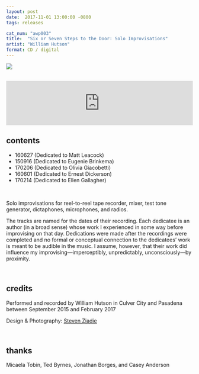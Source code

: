 ```yaml
---
layout: post
date:  2017-11-01 13:00:00 -0800
tags: releases

cat_num: "awp003"
title:  "Six or Seven Steps to the Door: Solo Improvisations"
artist: "William Hutson"
format: CD / digital
---
```


![](https://awavepress.com/assets/hutson_front_cover.png)

<br/>

<iframe style="border: 0; width: 100%; height: 120px;" src="https://bandcamp.com/EmbeddedPlayer/album=1637671970/size=large/bgcol=ffffff/linkcol=0687f5/tracklist=false/artwork=small/transparent=true/" seamless><a href="http://awavepress.bandcamp.com/album/six-or-seven-steps-to-the-door-solo-improvisations">Six or Seven Steps to the Door: Solo Improvisations by William Hutson</a></iframe>

<br/>

## contents

* 160627 (Dedicated to Matt Leacock)
* 150916 (Dedicated to Eugenie Brinkema)
* 170206 (Dedicated to Olivia Giacobetti)
* 160601 (Dedicated to Ernest Dickerson)
* 170214 (Dedicated to Ellen Gallagher)

<br/>

Solo improvisations for reel-to-reel tape recorder, mixer, test tone generator, dictaphones, microphones, and radios.

The tracks are named for the dates of their recording. Each dedicatee is an author (in a broad sense) whose work I experienced in some way before improvising on that day. Dedications were made after the recordings were completed and no formal or conceptual connection to the dedicatees’ work is meant to be audible in the music. I assume, however, that their work did influence my improvising—imperceptibly, unpredictably, unconsciously—by proximity.

<br/>

## credits

Performed and recorded by William Hutson in Culver City and Pasadena between September 2015 and February 2017

Design & Photography: [Steven Ziadie](http://estzi.com/)

<br/>

## thanks

Micaela Tobin, Ted Byrnes, Jonathan Borges, and Casey Anderson

